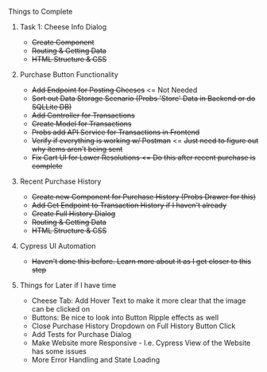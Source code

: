 
Things to Complete

1. Task 1: Cheese Info Dialog
    - ~~Create Component~~
    - ~~Routing & Getting Data~~
    - ~~HTML Structure & CSS~~

2. Purchase Button Functionality
    - ~~Add Endpoint for Posting Cheeses~~ <= Not Needed
    - ~~Sort out Data Storage Scenario (Probs 'Store' Data in Backend or do SQLLite DB)~~
    - ~~Add Controller for Transactions~~
    - ~~Create Model for Transactions~~
    - ~~Probs add API Service for Transactions in Frontend~~
    - ~~Verify if everything is working w/ Postman~~ <= ~~Just need to figure out why items aren't being sent~~
    - ~~Fix Cart UI for Lower Resolutions <= Do this after recent purchase is complete~~

3. Recent Purchase History
    - ~~Create new Component for Purchase History (Probs Drawer for this)~~
    - ~~Add Get Endpoint to Transaction History if I haven't already~~
    - ~~Create Full History Dialog~~
    - ~~Routing & Getting Data~~
    - ~~HTML Structure & CSS~~

4. Cypress UI Automation
    - ~~Haven't done this before. Learn more about it as I get closer to this step~~


5. Things for Later if I have time
    - Cheese Tab: Add Hover Text to make it more clear that the image can be clicked on
    - Buttons: Be nice to look into Button Ripple effects as well 
    - Close Purchase History Dropdown on Full History Button Click
    - Add Tests for Purchase Dialog
    - Make Website more Responsive - I.e. Cypress View of the Website has some issues
    - More Error Handling and State Loading